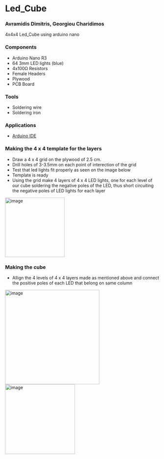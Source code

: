 # Led_Cube

### Avramidis Dimitris, Georgiou Charidimos
4x4x4 Led_Cube using arduino nano

### Components
* Arduino Nano R3
* 64 3mm LED lights (blue)
* 4x100Ω Resistors
* Female Headers
* Plywood
* PCB Board

### Tools
* Soldering wire
* Soldering iron

### Applications
* [Arduino IDE](https://www.arduino.cc/en/software)

### Making the 4 x 4 template for the layers
* Draw a 4 x 4 grid on the plywood of 2.5 cm.
* Drill holes of 3-3.5mm on each point of interection of the grid
* Test that led lights fit properly as seen on the image below
* Template is ready
* Using the grid make 4 layers of 4 x 4 LED lights, one for each level of our cube soldering the negative poles of the LED, thus short circuiting the negative poles of LED lights for each layer
 <img width="194" alt="image" src="https://user-images.githubusercontent.com/62250029/209442769-39f77f45-b018-4efc-8e19-dcfe463ecd26.png">

### Making the cube
* Allign the 4 levels of 4 x 4 layers made as mentioned above and connect the positive poles of each LED that belong on same column

<img width="308" alt="image" src="https://user-images.githubusercontent.com/62250029/209443594-8b33958f-d0c3-498a-8c53-8ab564025ab4.png">
<img width="228" alt="image" src="https://user-images.githubusercontent.com/62250029/209442673-a133c5c6-120b-4468-bc7f-21e467e6fc11.png">

